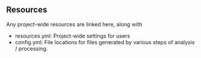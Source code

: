 ## Resources

Any project-wide resources are linked here, along with

* resources.yml: Project-wide settings for users
* config.yml: File locations for files generated by various steps of analysis / processing.
